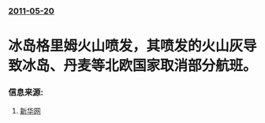 ### [2011-05-20](/news/2011/05/20/index.md)

##### 
# 冰岛格里姆火山喷发，其喷发的火山灰导致冰岛、丹麦等北欧国家取消部分航班。




### 信息来源:

1. [新华网](http://news.xinhuanet.com/world/2011-05/25/c_121454511.htm)
